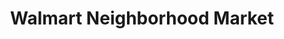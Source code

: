 ---
title: "Walmart Neighborhood Market"
url: /covington/walmart-neighborhood-market/
shop: supermarket
---